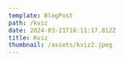 ```yaml
---
template: BlogPost
path: /kviz
date: 2024-03-21T16:11:17.812Z
title: Kviz
thumbnail: /assets/kviz2.jpeg
---
```

<div class="iactiveImg" data-ii="57923"></div><script src="https://interactive-img.com/js/include.js"></script>
